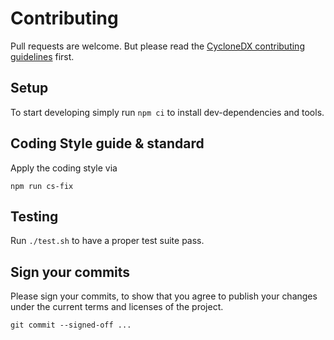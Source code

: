 # Contributing

Pull requests are welcome.
But please read the
[CycloneDX contributing guidelines](https://github.com/CycloneDX/.github/blob/master/CONTRIBUTING.md)
first.

## Setup 

To start developing simply run `npm ci` to install dev-dependencies and tools.

## Coding Style guide & standard

Apply the coding style via

```shell
npm run cs-fix
```

## Testing

Run `./test.sh` to have a proper test suite pass.

## Sign your commits

Please sign your commits, 
to show that you agree to publish your changes under the current terms and licenses of the project.

```shell
git commit --signed-off ...
```

